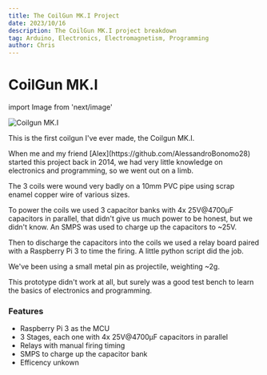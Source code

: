 ```yaml
---
title: The CoilGun MK.I Project
date: 2023/10/16
description: The CoilGun MK.I project breakdown
tag: Arduino, Electronics, Electromagnetism, Programming
author: Chris
---
```


# CoilGun MK.I

import Image from 'next/image'

<Image
  src="/images/Coilgun_MK1/Coilgun_MK1.png"
  alt="Coilgun MK.I"
  width={1920}
  height={1080}
  priority
  className="next-image"
/>

<p>This is the first coilgun I've ever made, the Coilgun MK.I.</p> 

<p>When me and my friend [Alex](https://github.com/AlessandroBonomo28) started this project back in 2014, we had very little knowledge on electronics and programming, so we went out on a limb.</p> 

<p>The 3 coils were wound very badly on a 10mm PVC pipe using scrap enamel copper wire of various sizes.</p> 

<p>To power the coils we used 3 capacitor banks with 4x 25V@4700μF capacitors in parallel, that didn't give us much power to be honest, but we didn't know. An SMPS was used to charge up the capacitors to ~25V.</p>

<p>Then to discharge the capacitors into the coils we used a relay board paired with a Raspberry Pi 3 to time the firing. A little python script did the job.</p> 

<p>We've been using a small metal pin as projectile, weighting ~2g.</p>

<p>This prototype didn't work at all, but surely was a good test bench to learn the basics of electronics and programming.</p>

### Features
- Raspberry Pi 3 as the MCU
- 3 Stages, each one with 4x 25V@4700μF capacitors in parallel
- Relays with manual firing timing
- SMPS to charge up the capacitor bank
- Efficency unkown